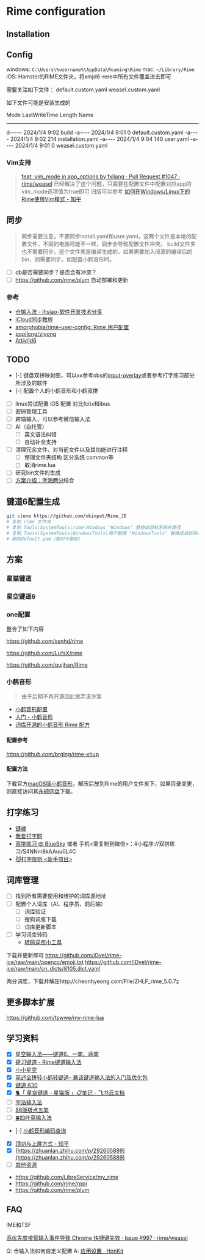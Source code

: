 # Rime configuration

## Installation

## Config

windows: `C:\Users\%username%\AppData\Roaming\Rime`
mac: `~/Library/Rime`
iOS: Hamster的RIME文件夹，将xmjd6-rere中所有文件覆盖进去即可

需要关注如下文件：
default.custom.yaml
weasel.custom.yaml

如下文件可能是安装生成的

Mode                 LastWriteTime         Length Name
----                 -------------         ------ ----
d-----          2024/1/4      9:02                build
-a----          2024/1/4      9:01              0 default.custom.yaml
-a----          2024/1/4      9:02            214 installation.yaml
-a----          2024/1/4      9:04            140 user.yaml
-a----          2024/1/4      9:01              0 weasel.custom.yaml

### Vim支持

> [feat: vim_mode in app_options by fxliang · Pull Request #1047 · rime/weasel](https://github.com/rime/weasel/pull/1047) 已经解决了这个问题，只需要在配置文件中配置对应app的vim_mode选项值为true即可
> 旧版可以参考 [如何在Windows/Linux下的Rime使用Vim模式 - 知乎](https://zhuanlan.zhihu.com/p/654489636)

## 同步

> 同步需要注意，不要同步install.yaml和user.yaml，这两个文件是本地的配置文件，不同的电脑可能不一样，同步会导致配置文件冲突。
> build文件夹也不需要同步，这个文件夹是编译生成的，如果需要加入闭源的编译后的bin，则需要同步，如配置小鹤音形时。

- [ ] db是否需要同步？是否会有冲突？
- [ ] https://github.com/rime/plum 自动部署和更新

### 参考

- [仓输入法 - ihsiao-软件开发技术分享](https://ihsiao.com/apps/hamster/)
- [iCloud同步教程](https://github.com/wzxmer/rime-txjx/blob/main/iCloud%E5%90%8C%E6%AD%A5%E6%95%99%E7%A8%8B.md)
- [amorphobia/rime-user-config: Rime 用户配置](https://github.com/amorphobia/rime-user-config)
- [popilong/ziyong](https://github.com/popilong/ziyong)
- [Attiv/jd6](https://github.com/Attiv/jd6)

## TODO

- [-] 键盘双拼映射图，可以xx参考obs的[input-overlay](https://github.com/univrsal/input-overlay)或者参考打字练习部分所涉及的软件
- [-] 配置个人的小鹤音形和小鹤双拼
- [ ] linux尝试配置 iOS 配置 对比fcitx和ibus
- [ ] 密码管理工具
- [ ] 跨端输入，可以参考微信输入法
- [ ] AI（自托管）
  - [ ] 英文语法纠错
  - [ ] 自动补全支持
- [ ] 清理冗余文件、对当前文件以及其功能进行注释
  - [ ] 整理文件夹结构 区分系统 common等
  - [ ] 取消rime.lua
- [ ] 研究bin文件的生成
- [ ] [方案介绍：字海两分](https://xkinput.github.io/xxxk-help/#/schema-zhlf)结合

## 键道6配置生成

```sh
git clone https://github.com/xkinput/Rime_JD
# 复制 rime 文件夹
# 复制 Tools\SystemTools\rime\Windows "Windows" 替换成目标系统的路径
# 复制 Tools\SystemTools\WindowsTools\用户数据 "WindowsTools" 替换成目标系统的路径，如果文件夹中是脚本，则阅读和执行
# 删除default.yam（暂时不删除）
```

## 方案

### 星猫键道

### 星空键道6

### one配置

整合了如下内容

https://github.com/ssnhd/rime

https://github.com/LufsX/rime

https://github.com/qujihan/Rime

### 小鹤音形

> 由于后期不再开源因此放弃该方案

- [小鹤音形配置](https://itx.ink/2018/11/21/SHARE_MY_RIME/)
- [入门 - 小鹤音形](https://suo.im/xh)
- [词库开源的小鹤音形 Rime 配方](https://github.com/amorphobia/openfly)

#### 配置参考

https://github.com/brglng/rime-xhup

#### 配置方法

下载官方[macOS版小鹤音形](http://ys-n.ysepan.com/116124318/319108762/j7427663656LGLTgUHjF81/%E5%B0%8F%E9%B9%A4%E9%9F%B3%E5%BD%A2%E2%80%9C%E9%BC%A0%E9%A1%BB%E7%AE%A1%E2%80%9Dfor%20macOS.zip?lx=xz)，解压后放到Rime的用户文件夹下，如果目录变更，则直接访问其[永硕网盘](http://flypy.ysepan.com/)下载。

## 打字练习

- [键魂](https://github.com/isPoto/KeySoul)
- [我爱打字网](https://www.52dazi.cn/home)
- [双拼练习 @ BlueSky](https://api.ihint.me/shuang/) 或者 手机<需复制到微信>：#小程序://双拼练习/S4NNm8kAAuu0L4C
- [😼打字规则 <新手项目>](https://hu0w1jn4xq.feishu.cn/docx/ZgQ8deGPlozhWCxOyeucBvHJnPe#doxcnBpagQmyH6jooxcqEGZgW8c)

## 词库管理

- [ ] 找到所有需要使用和维护的词库源地址
- [ ] 配置个人词库（AI、程序员、前后端）
  - [ ] 词库验证
  - [ ] 搜狗词库下载
  - [ ] 词库更新脚本
- [ ] 学习词库转码
  - [转码词库小工具](https://hu0w1jn4xq.feishu.cn/docx/ZgQ8deGPlozhWCxOyeucBvHJnPe#SqSideqego8YOKxozpZctNrmnrh)

下载并更新即可
https://github.com/iDvel/rime-ice/raw/main/opencc/emoji.txt
https://github.com/iDvel/rime-ice/raw/main/cn_dicts/8105.dict.yaml

两分词库，下载并解压http://cheonhyeong.com/File/ZHLF_rime_5.0.7z

## 更多脚本扩展

https://github.com/tswwe/my-rime-lua

## 学习资料

- [x] [星空输入法——键道6、一笔、两笔](https://xkinput.github.io/)
- [x] [研习键道 - Rime键道输入法](https://pingshunhuangalex.gitbook.io/rime-xkjd/learn-xkjd)
- [x] [小小星空](https://xkinput.github.io/xxxk-help/#/schema-xkjd6)
- [x] [简述全拼转小鹤转键道- 兼谈键道输入法的入门及优化包](https://zhuanlan.zhihu.com/p/607785939)
- [x] [键道 630](https://hu0w1jn4xq.feishu.cn/docx/doxcnjFlDmWbCPvBMkVQHJHRhOh)
- [x] [‌⁢​‍​​🐈「 星空键道 - 星猫版 」📋笔记 - 飞书云文档](https://hu0w1jn4xq.feishu.cn/docx/ZgQ8deGPlozhWCxOyeucBvHJnPe)
- [ ] [宇浩输入法](https://zhuyuhao.com/yuhao/)
- [ ] [86版极点五笔](https://github.com/KyleBing/rime-wubi86-jidian)
- [ ] [🍀四叶草输入法](https://www.fkxxyz.com/d/cloverpinyin/)
- [-] [小鹤音形编码查询](http://react.xhup.club/search)
- [x] [顶功与上屏方式 - 知乎](https://zhuanlan.zhihu.com/p/291029476)
- [x] [https://zhuanlan.zhihu.com/p/292605889](https://zhuanlan.zhihu.com/p/292605889)
- [ ] [其他资源](https://xkinput.github.io/xxxk-help/#/res)

- https://github.com/LibreService/my_rime
- https://github.com/rime/rppi
- https://github.com/rime/plum


## FAQ

IME和TSF

[高优先度接管输入事件导致 Chrome 快捷键失效 · Issue #997 · rime/weasel](https://github.com/rime/weasel/issues/997)

Q: 仓输入法如何自定义配置
A: [应用设置 · HonKit](https://ihsiao.com/apps/hamster/docs/AppSettings.html#%E5%A6%82%E4%BD%95%E4%BD%BF%E7%94%A8%E9%85%8D%E7%BD%AE%E6%96%87%E4%BB%B6)